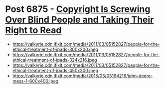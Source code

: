 # Post 6875 - [Copyright Is Screwing Over Blind People and Taking Their Right to Read](https://www.ifixit.com/News/6875/ebooks)

- https://valkyrie.cdn.ifixit.com/media/2011/03/05152827/people-for-the-ethical-treatment-of-ipads-300x200.jpeg
- https://valkyrie.cdn.ifixit.com/media/2011/03/05152827/people-for-the-ethical-treatment-of-ipads-324x216.jpeg
- https://valkyrie.cdn.ifixit.com/media/2011/03/05152827/people-for-the-ethical-treatment-of-ipads-450x300.jpeg
- https://valkyrie.cdn.ifixit.com/media/2015/05/05164216/john-deere-mess-1-600x400.jpeg
